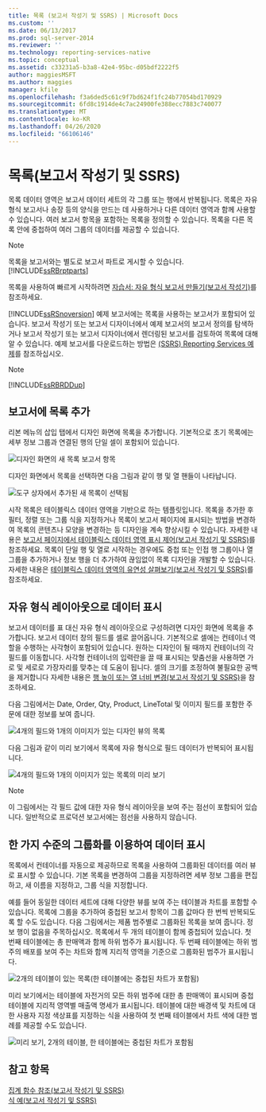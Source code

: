 ```yaml
---
title: 목록 (보고서 작성기 및 SSRS) | Microsoft Docs
ms.custom: ''
ms.date: 06/13/2017
ms.prod: sql-server-2014
ms.reviewer: ''
ms.technology: reporting-services-native
ms.topic: conceptual
ms.assetid: c33231a5-b3a8-42e4-95bc-d05bdf2222f5
author: maggiesMSFT
ms.author: maggies
manager: kfile
ms.openlocfilehash: f3a6ded5c61c9f7bd624f1fc24b77054bd170929
ms.sourcegitcommit: 6fd8c1914de4c7ac24900fe388ecc7883c740077
ms.translationtype: MT
ms.contentlocale: ko-KR
ms.lasthandoff: 04/26/2020
ms.locfileid: "66106146"
---
```

# <a name="lists-report-builder-and-ssrs"></a>목록(보고서 작성기 및 SSRS)
  목록 데이터 영역은 보고서 데이터 세트의 각 그룹 또는 행에서 반복됩니다. 목록은 자유 형식 보고서나 송장 등의 양식을 만드는 데 사용하거나 다른 데이터 영역과 함께 사용할 수 있습니다. 여러 보고서 항목을 포함하는 목록을 정의할 수 있습니다. 목록을 다른 목록 안에 중첩하여 여러 그룹의 데이터를 제공할 수 있습니다.  
  
> [!NOTE]  
>  목록을 보고서와는 별도로 보고서 파트로 게시할 수 있습니다. [!INCLUDE[ssRBrptparts](../../includes/ssrbrptparts-md.md)]  
  
 목록을 사용하여 빠르게 시작하려면 [자습서: 자유 형식 보고서 만들기&#40;보고서 작성기&#41;](../tutorial-creating-a-free-form-report-report-builder.md)를 참조하세요.  
  
 [!INCLUDE[ssRSnoversion](../../includes/ssrsnoversion-md.md)] 예제 보고서에는 목록을 사용하는 보고서가 포함되어 있습니다. 보고서 작성기 또는 보고서 디자이너에서 예제 보고서의 보고서 정의를 탐색하거나 보고서 작성기 또는 보고서 디자이너에서 렌더링된 보고서를 검토하여 목록에 대해 알 수 있습니다. 예제 보고서를 다운로드하는 방법은 [(SSRS) Reporting Services 예제](https://go.microsoft.com/fwlink/?LinkID=198283)를 참조하십시오.  
  
> [!NOTE]  
>  [!INCLUDE[ssRBRDDup](../../includes/ssrbrddup-md.md)]  
  
##  <a name="adding-a-list-to-your-report"></a><a name="AddingList"></a>보고서에 목록 추가  
 리본 메뉴의 삽입 탭에서 디자인 화면에 목록을 추가합니다. 기본적으로 초기 목록에는 세부 정보 그룹과 연결된 행의 단일 셀이 포함되어 있습니다.  
  
 ![디자인 화면의 새 목록 보고서 항목](../media/rs-listtemplatenew.gif "디자인 화면의 새 목록 보고서 항목")  
  
 디자인 화면에서 목록을 선택하면 다음 그림과 같이 행 및 열 핸들이 나타납니다.  
  
 ![도구 상자에서 추가된 새 목록이 선택됨](../media/rs-listtemplatenewselected.gif "도구 상자에서 추가된 새 목록이 선택됨")  
  
 시작 목록은 테이블릭스 데이터 영역을 기반으로 하는 템플릿입니다. 목록을 추가한 후 필터, 정렬 또는 그룹 식을 지정하거나 목록이 보고서 페이지에 표시되는 방법을 변경하여 목록의 콘텐츠나 모양을 변경하는 등 디자인을 계속 향상시킬 수 있습니다. 자세한 내용은 [보고서 페이지에서 테이블릭스 데이터 영역 표시 제어&#40;보고서 작성기 및 SSRS&#41;](controlling-the-tablix-data-region-display-on-a-report-page.md)를 참조하세요. 목록이 단일 행 및 열로 시작하는 경우에도 중첩 또는 인접 행 그룹이나 열 그룹을 추가하거나 정보 행을 더 추가하여 끊임없이 목록 디자인을 개발할 수 있습니다. 자세한 내용은 [테이블릭스 데이터 영역의 유연성 살펴보기&#40;보고서 작성기 및 SSRS&#41;](exploring-the-flexibility-of-a-tablix-data-region-report-builder-and-ssrs.md)를 참조하세요.  
  

  
##  <a name="displaying-data-in-a-free-form-layout"></a><a name="DisplayingLayout"></a> 자유 형식 레이아웃으로 데이터 표시  
 보고서 데이터를 표 대신 자유 형식 레이아웃으로 구성하려면 디자인 화면에 목록을 추가합니다. 보고서 데이터 창의 필드를 셀로 끌어옵니다. 기본적으로 셀에는 컨테이너 역할을 수행하는 사각형이 포함되어 있습니다. 원하는 디자인이 될 때까지 컨테이너의 각 필드를 이동합니다. 사각형 컨테이너의 입력란을 끌 때 표시되는 맞춤선을 사용하면 가로 및 세로로 가장자리를 맞추는 데 도움이 됩니다. 셀의 크기를 조정하여 불필요한 공백을 제거합니다 자세한 내용은 [행 높이 또는 열 너비 변경&#40;보고서 작성기 및 SSRS&#41;](change-row-height-or-column-width-report-builder-and-ssrs.md)을 참조하세요.  
  
 다음 그림에서는 Date, Order, Qty, Product, LineTotal 및 이미지 필드를 포함한 주문에 대한 정보를 보여 줍니다.  
  
 ![4개의 필드와 1개의 이미지가 있는 디자인 뷰의 목록](../media/rs-basiclistformdesign.gif "4개의 필드와 1개의 이미지가 있는 디자인 뷰의 목록")  
  
 다음 그림과 같이 미리 보기에서 목록에 자유 형식으로 필드 데이터가 반복되어 표시됩니다.  
  
 ![4개의 필드와 1개의 이미지가 있는 목록의 미리 보기](../media/rs-basiclistformpreview.gif "4개의 필드와 1개의 이미지가 있는 목록의 미리 보기")  
  
> [!NOTE]  
>  이 그림에서는 각 필드 값에 대한 자유 형식 레이아웃을 보여 주는 점선이 포함되어 있습니다. 일반적으로 프로덕션 보고서에는 점선을 사용하지 않습니다.  
  

  
##  <a name="displaying-data-with-one-level-of-grouping"></a><a name="DisplayingGrouping"></a> 한 가지 수준의 그룹화를 이용하여 데이터 표시  
 목록에서 컨테이너를 자동으로 제공하므로 목록을 사용하여 그룹화된 데이터를 여러 뷰로 표시할 수 있습니다. 기본 목록을 변경하여 그룹을 지정하려면 세부 정보 그룹을 편집하고, 새 이름을 지정하고, 그룹 식을 지정합니다.  
  
 예를 들어 동일한 데이터 세트에 대해 다양한 뷰를 보여 주는 테이블과 차트를 포함할 수 있습니다. 목록에 그룹을 추가하여 중첩된 보고서 항목이 그룹 값마다 한 번씩 반복되도록 할 수도 있습니다. 다음 그림에서는 제품 범주별로 그룹화된 목록을 보여 줍니다. 정보 행이 없음을 주목하십시오. 목록에서 두 개의 테이블이 함께 중첩되어 있습니다. 첫 번째 테이블에는 총 판매액과 함께 하위 범주가 표시됩니다. 두 번째 테이블에는 하위 범주의 배포를 보여 주는 차트와 함께 지리적 영역을 기준으로 그룹화된 범주가 표시됩니다.  
  
 ![2개의 테이블이 있는 목록(한 테이블에는 중첩된 차트가 포함됨)](../media/rs-basiclistgroupdesign.gif "2개의 테이블이 있는 목록(한 테이블에는 중첩된 차트가 포함됨)")  
  
 미리 보기에서는 테이블에 자전거의 모든 하위 범주에 대한 총 판매액이 표시되며 중첩 테이블에 지리적 영역별 매출액 명세가 표시됩니다. 테이블에 대한 배경색 및 차트에 대한 사용자 지정 색상표를 지정하는 식을 사용하여 첫 번째 테이블에서 차트 색에 대한 범례를 제공할 수도 있습니다.  
  
 ![미리 보기, 2개의 테이블, 한 테이블에는 중첩된 차트가 포함됨](../media/rs-basiclistgrouppreview.gif "미리 보기, 2개의 테이블, 한 테이블에는 중첩된 차트가 포함됨")  
  

  
## <a name="see-also"></a>참고 항목  
 [집계 함수 참조&#40;보고서 작성기 및 SSRS&#41;](report-builder-functions-aggregate-functions-reference.md)   
 [식 예&#40;보고서 작성기 및 SSRS&#41;](expression-examples-report-builder-and-ssrs.md)  
  
  
